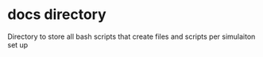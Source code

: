 # docs directory

Directory to store all bash scripts that create files and scripts per simulaiton set up

